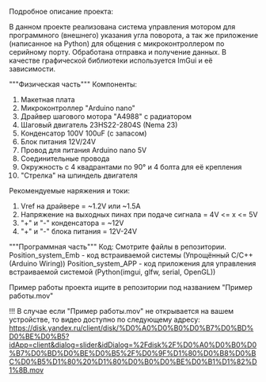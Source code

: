 Подробное описание проекта:

В данном проекте реализована система управления мотором для программного (внешнего) указания угла поворота, а так же приложение (написанное на Python) для общения с микроконтроллером по серийному порту. Обработана отправка и получение данных. В качестве графической библиотеки используется ImGui и её зависимости.


"""Физическая часть"""
Компоненты:
1) Макетная плата
2) Микроконтроллер "Arduino nano"
3) Драйвер шагового мотора "A4988" с радиатором
4) Шаговый двигатель 23HS22-2804S (Nema 23)
5) Конденсатор 100V 100uF (с запасом)
6) Блок питания 12V/24V
7) Провод для питания Arduino nano 5V
7) Соединительные провода
8) Окружность с 4 квадрантами по 90° и 4 болта для её крепления
9) "Стрелка" на шпиндель двигателя

Рекомендуемые наряжения и токи:
1) Vref на драйвере = ~1.2V или ~1.5A
2) Напряжение на выходных пинах при подаче сигнала = 4V <= x <= 5V
3) "+" и "-" конденсатора = ~12V
4) "+" и "-" блока питания = 12V-24V


"""Программная часть"""
Код:
Смотрите файлы в репозитории.
Position_system_Emb - код встраиваемой системы (Упрощённый C/C++ (Arduino Wiring))
Position_system_APP - код приложения для управления встраиваемой системой (Python(imgui, glfw, serial, OpenGL))


Пример работы проекта ищите в репозитории под названием "Пример работы.mov"

!!! В случае если "Пример работы.mov" не открывается на вашем устройстве, то видео доступно по следующему адресу: https://disk.yandex.ru/client/disk/%D0%A0%D0%B0%D0%B7%D0%BD%D0%BE%D0%B5?idApp=client&dialog=slider&idDialog=%2Fdisk%2F%D0%A0%D0%B0%D0%B7%D0%BD%D0%BE%D0%B5%2F%D0%9F%D1%80%D0%B8%D0%BC%D0%B5%D1%80%20%D1%80%D0%B0%D0%BE%D0%B1%D1%82%D1%8B.mov

